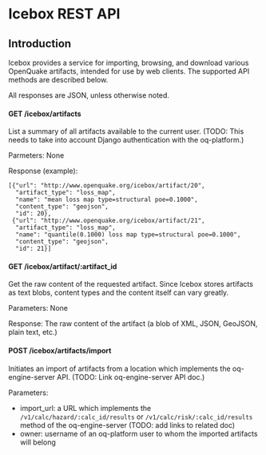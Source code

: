 # Icebox REST API

## Introduction

Icebox provides a service for importing, browsing, and download various OpenQuake artifacts, intended for use by web clients. The supported API methods are described below.

All responses are JSON, unless otherwise noted.

#### GET /icebox/artifacts

List a summary of all artifacts available to the current user. (TODO: This needs to take into account Django authentication with the oq-platform.)

Parmeters: None

Response (example):

    [{"url": "http://www.openquake.org/icebox/artifact/20",
      "artifact_type": "loss_map",
      "name": "mean loss map type=structural poe=0.1000",
      "content_type": "geojson",
      "id": 20},
     {"url": "http://www.openquake.org/icebox/artifact/21",
      "artifact_type": "loss_map",
      "name": "quantile(0.1000) loss map type=structural poe=0.1000",
      "content_type": "geojson",
      "id": 21}]

#### GET /icebox/artifact/:artifact_id

Get the raw content of the requested artifact. Since Icebox stores artifacts as text blobs, content types and the content itself can vary greatly.

Parameters: None

Response: The raw content of the artifact (a blob of XML, JSON, GeoJSON, plain text, etc.)

#### POST /icebox/artifacts/import

Initiates an import of artifacts from a location which implements the oq-engine-server API. (TODO: Link oq-engine-server API doc.)

Parameters:
  * import_url: a URL which implements the `/v1/calc/hazard/:calc_id/results` or `/v1/calc/risk/:calc_id/results` method of the oq-engine-server (TODO: add links to related doc)
  * owner: username of an oq-platform user to whom the imported artifacts will belong

